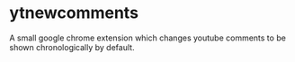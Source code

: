 ytnewcomments
=============

A small google chrome extension which changes youtube comments to be shown chronologically by default. 
